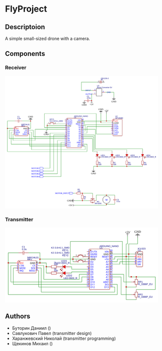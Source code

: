 # FlyProject

## Descriptoion
A simple small-sized drone with a camera.

## Components
### Receiver
![ReceiverCircuit](rx/circuit/rx.svg)
### Transmitter
![TransmitterCircuit](tx/circuit/tx.svg)

## Authors
* Буторин Даниил ()
* Савлукович Павел (transmitter design)
* Харанжевский Николай (transmitter programming)
* Щекинов Михаил ()
